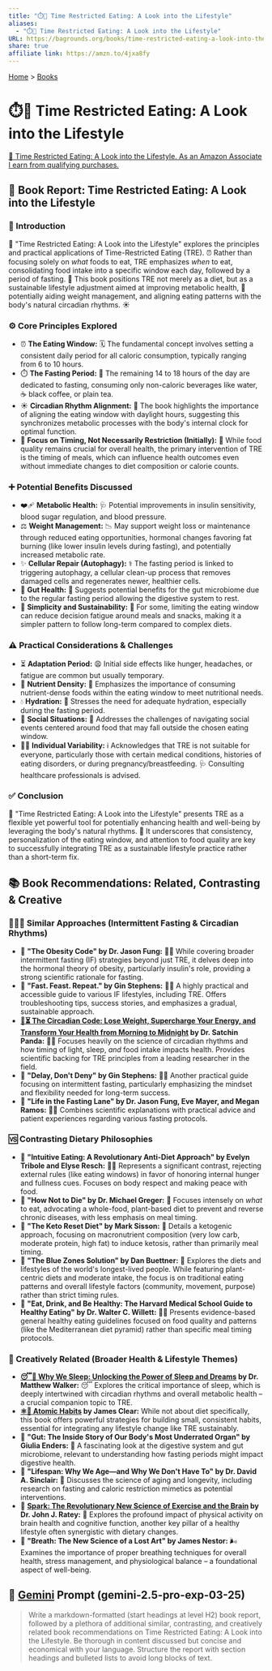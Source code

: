 ```yaml
---
title: "⏱️🍎 Time Restricted Eating: A Look into the Lifestyle"
aliases:
  - "⏱️🍎 Time Restricted Eating: A Look into the Lifestyle"
URL: https://bagrounds.org/books/time-restricted-eating-a-look-into-the-lifestyle
share: true
affiliate link: https://amzn.to/4jxa8fy
---
```

[Home](../index.md) > [Books](./index.md)  
# ⏱️🍎 Time Restricted Eating: A Look into the Lifestyle  
[🛒 Time Restricted Eating: A Look into the Lifestyle. As an Amazon Associate I earn from qualifying purchases.](https://amzn.to/4jxa8fy)  
  
  
## 📖 Book Report: Time Restricted Eating: A Look into the Lifestyle  
  
### 📌 Introduction  
  
 📖 "Time Restricted Eating: A Look into the Lifestyle" explores the principles and practical applications of Time-Restricted Eating (TRE). ⏰ Rather than focusing solely on *what* foods to eat, TRE emphasizes *when* to eat, consolidating food intake into a specific window each day, followed by a period of fasting. 🔄 This book positions TRE not merely as a diet, but as a sustainable lifestyle adjustment aimed at improving metabolic health, 💪 potentially aiding weight management, and aligning eating patterns with the body's natural circadian rhythms. ☀️  
  
### ⚙️ Core Principles Explored  
  
* ⏰ **The Eating Window:** 🗓️ The fundamental concept involves setting a consistent daily period for all caloric consumption, typically ranging from 6 to 10 hours.  
* ⏱️ **The Fasting Period:** 🌃 The remaining 14 to 18 hours of the day are dedicated to fasting, consuming only non-caloric beverages like water, ☕ black coffee, or plain tea.  
* ☀️ **Circadian Rhythm Alignment:** 📅 The book highlights the importance of aligning the eating window with daylight hours, suggesting this synchronizes metabolic processes with the body's internal clock for optimal function.  
* 🎯 **Focus on Timing, Not Necessarily Restriction (Initially):** 🥗 While food quality remains crucial for overall health, the primary intervention of TRE is the timing of meals, which can influence health outcomes even without immediate changes to diet composition or calorie counts.  
  
### ➕ Potential Benefits Discussed  
  
* ❤️‍🩹 **Metabolic Health:** 🩺 Potential improvements in insulin sensitivity, blood sugar regulation, and blood pressure.  
* ⚖️ **Weight Management:** 📉 May support weight loss or maintenance through reduced eating opportunities, hormonal changes favoring fat burning (like lower insulin levels during fasting), and potentially increased metabolic rate.  
* ✨ **Cellular Repair (Autophagy):** ⚕️ The fasting period is linked to triggering autophagy, a cellular clean-up process that removes damaged cells and regenerates newer, healthier cells.  
* 🦠 **Gut Health:** 🧫 Suggests potential benefits for the gut microbiome due to the regular fasting period allowing the digestive system to rest.  
* 🧘 **Simplicity and Sustainability:** 🌿 For some, limiting the eating window can reduce decision fatigue around meals and snacks, making it a simpler pattern to follow long-term compared to complex diets.  
  
### ⚠️ Practical Considerations & Challenges  
  
* ⏳ **Adaptation Period:** 😩 Initial side effects like hunger, headaches, or fatigue are common but usually temporary.  
* 🍎 **Nutrient Density:** 🥕 Emphasizes the importance of consuming nutrient-dense foods within the eating window to meet nutritional needs.  
* 💧 **Hydration:** 🫗 Stresses the need for adequate hydration, especially during the fasting period.  
* 🎉 **Social Situations:** 🍕 Addresses the challenges of navigating social events centered around food that may fall outside the chosen eating window.  
* 🧑‍⚕️ **Individual Variability:** ℹ️ Acknowledges that TRE is not suitable for everyone, particularly those with certain medical conditions, histories of eating disorders, or during pregnancy/breastfeeding. 🩺 Consulting healthcare professionals is advised.  
  
### ✅ Conclusion  
  
 📖 "Time Restricted Eating: A Look into the Lifestyle" presents TRE as a flexible yet powerful tool for potentially enhancing health and well-being by leveraging the body's natural rhythms. 🔄 It underscores that consistency, personalization of the eating window, and attention to food quality are key to successfully integrating TRE as a sustainable lifestyle practice rather than a short-term fix.  
  
## 📚 Book Recommendations: Related, Contrasting & Creative  
  
### 🧑‍🤝‍🧑 Similar Approaches (Intermittent Fasting & Circadian Rhythms)  
  
* 📖 **"The Obesity Code" by Dr. Jason Fung:** 👨‍⚕️ While covering broader intermittent fasting (IF) strategies beyond just TRE, it delves deep into the hormonal theory of obesity, particularly insulin's role, providing a strong scientific rationale for fasting.  
* 📖 **"Fast. Feast. Repeat." by Gin Stephens:** 🙋‍♀️ A highly practical and accessible guide to various IF lifestyles, including TRE. Offers troubleshooting tips, success stories, and emphasizes a gradual, sustainable approach.  
* **[🌄⏳ The Circadian Code: Lose Weight, Supercharge Your Energy, and Transform Your Health from Morning to Midnight](./the-circadian-code.md) by Dr. Satchin Panda:** 👨‍🔬 Focuses heavily on the science of circadian rhythms and how timing of light, sleep, *and* food intake impacts health. Provides scientific backing for TRE principles from a leading researcher in the field.  
* 📖 **"Delay, Don't Deny" by Gin Stephens:** 🙋‍♀️ Another practical guide focusing on intermittent fasting, particularly emphasizing the mindset and flexibility needed for long-term success.  
* 📖 **"Life in the Fasting Lane" by Dr. Jason Fung, Eve Mayer, and Megan Ramos:** 👨‍⚕️ Combines scientific explanations with practical advice and patient experiences regarding various fasting protocols.  
  
### 🆚 Contrasting Dietary Philosophies  
  
* 📖 **"Intuitive Eating: A Revolutionary Anti-Diet Approach" by Evelyn Tribole and Elyse Resch:** 🧘‍♀️ Represents a significant contrast, rejecting external rules (like eating windows) in favor of honoring internal hunger and fullness cues. Focuses on body respect and making peace with food.  
* 📖 **"How Not to Die" by Dr. Michael Greger:** 🥦 Focuses intensely on *what* to eat, advocating a whole-food, plant-based diet to prevent and reverse chronic diseases, with less emphasis on meal timing.  
* 📖 **"The Keto Reset Diet" by Mark Sisson:** 🥓 Details a ketogenic approach, focusing on macronutrient composition (very low carb, moderate protein, high fat) to induce ketosis, rather than primarily meal timing.  
* 📖 **"The Blue Zones Solution" by Dan Buettner:** 👵 Explores the diets and lifestyles of the world's longest-lived people. While featuring plant-centric diets and moderate intake, the focus is on traditional eating patterns and overall lifestyle factors (community, movement, purpose) rather than strict timing rules.  
* 📖 **"Eat, Drink, and Be Healthy: The Harvard Medical School Guide to Healthy Eating" by Dr. Walter C. Willett:** 🧑‍⚕️ Presents evidence-based general healthy eating guidelines focused on food quality and patterns (like the Mediterranean diet pyramid) rather than specific meal timing protocols.  
  
### 🎨 Creatively Related (Broader Health & Lifestyle Themes)  
  
* **[😴💭 Why We Sleep: Unlocking the Power of Sleep and Dreams](./why-we-sleep-unlocking-the-power-of-sleep-and-dreams.md) by Dr. Matthew Walker:** 😴 Explores the critical importance of sleep, which is deeply intertwined with circadian rhythms and overall metabolic health – a crucial companion topic to TRE.  
* **[⚛️🔄 Atomic Habits](./atomic-habits.md) by James Clear:** While not about diet specifically, this book offers powerful strategies for building small, consistent habits, essential for integrating any lifestyle change like TRE sustainably.  
* 📖 **"Gut: The Inside Story of Our Body's Most Underrated Organ" by Giulia Enders:** 🫄 A fascinating look at the digestive system and gut microbiome, relevant to understanding how fasting periods might impact digestive health.  
* 📖 **"Lifespan: Why We Age—and Why We Don't Have To" by Dr. David A. Sinclair:** 🧬 Discusses the science of aging and longevity, including research on fasting and caloric restriction mimetics as potential interventions.  
* 📖 **[Spark: The Revolutionary New Science of Exercise and the Brain](./spark-the-revolutionary-new-science-of-exercise-and-the-brain.md) by Dr. John J. Ratey:** 🧠 Explores the profound impact of physical activity on brain health and cognitive function, another key pillar of a healthy lifestyle often synergistic with dietary changes.  
* 📖 **"Breath: The New Science of a Lost Art" by James Nestor:** 🌬️ Examines the importance of proper breathing techniques for overall health, stress management, and physiological balance – a foundational aspect of well-being.  
  
## 💬 [Gemini](../software/gemini.md) Prompt (gemini-2.5-pro-exp-03-25)  
> Write a markdown-formatted (start headings at level H2) book report, followed by a plethora of additional similar, contrasting, and creatively related book recommendations on Time Restricted Eating: A Look into the Lifestyle. Be thorough in content discussed but concise and economical with your language. Structure the report with section headings and bulleted lists to avoid long blocks of text.